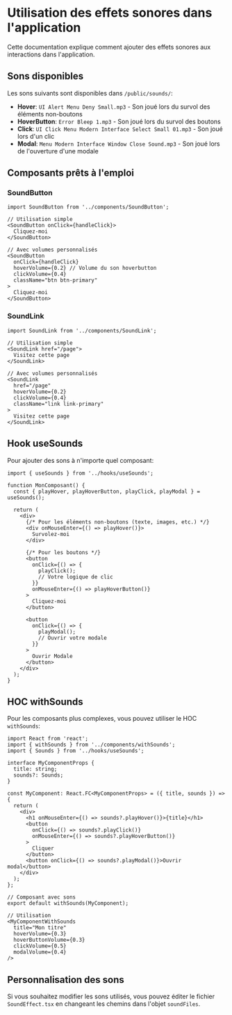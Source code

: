 # Utilisation des effets sonores dans l'application

Cette documentation explique comment ajouter des effets sonores aux interactions dans l'application.

## Sons disponibles

Les sons suivants sont disponibles dans `/public/sounds/`:

- **Hover**: `UI Alert Menu Deny Small.mp3` - Son joué lors du survol des éléments non-boutons
- **HoverButton**: `Error Bleep 1.mp3` - Son joué lors du survol des boutons
- **Click**: `UI Click Menu Modern Interface Select Small 01.mp3` - Son joué lors d'un clic
- **Modal**: `Menu Modern Interface Window Close Sound.mp3` - Son joué lors de l'ouverture d'une modale

## Composants prêts à l'emploi

### SoundButton

```tsx
import SoundButton from '../components/SoundButton';

// Utilisation simple
<SoundButton onClick={handleClick}>
  Cliquez-moi
</SoundButton>

// Avec volumes personnalisés
<SoundButton 
  onClick={handleClick} 
  hoverVolume={0.2} // Volume du son hoverbutton
  clickVolume={0.4}
  className="btn btn-primary"
>
  Cliquez-moi
</SoundButton>
```

### SoundLink

```tsx
import SoundLink from '../components/SoundLink';

// Utilisation simple
<SoundLink href="/page">
  Visitez cette page
</SoundLink>

// Avec volumes personnalisés
<SoundLink 
  href="/page" 
  hoverVolume={0.2} 
  clickVolume={0.4}
  className="link link-primary"
>
  Visitez cette page
</SoundLink>
```

## Hook useSounds

Pour ajouter des sons à n'importe quel composant:

```tsx
import { useSounds } from '../hooks/useSounds';

function MonComposant() {
  const { playHover, playHoverButton, playClick, playModal } = useSounds();
  
  return (
    <div>
      {/* Pour les éléments non-boutons (texte, images, etc.) */}
      <div onMouseEnter={() => playHover()}>
        Survolez-moi
      </div>
      
      {/* Pour les boutons */}
      <button 
        onClick={() => {
          playClick();
          // Votre logique de clic
        }}
        onMouseEnter={() => playHoverButton()}
      >
        Cliquez-moi
      </button>
      
      <button 
        onClick={() => {
          playModal();
          // Ouvrir votre modale
        }}
      >
        Ouvrir Modale
      </button>
    </div>
  );
}
```

## HOC withSounds

Pour les composants plus complexes, vous pouvez utiliser le HOC `withSounds`:

```tsx
import React from 'react';
import { withSounds } from '../components/withSounds';
import { Sounds } from '../hooks/useSounds';

interface MyComponentProps {
  title: string;
  sounds?: Sounds;
}

const MyComponent: React.FC<MyComponentProps> = ({ title, sounds }) => {
  return (
    <div>
      <h1 onMouseEnter={() => sounds?.playHover()}>{title}</h1>
      <button 
        onClick={() => sounds?.playClick()}
        onMouseEnter={() => sounds?.playHoverButton()}
      >
        Cliquer
      </button>
      <button onClick={() => sounds?.playModal()}>Ouvrir modal</button>
    </div>
  );
};

// Composant avec sons
export default withSounds(MyComponent);

// Utilisation
<MyComponentWithSounds 
  title="Mon titre" 
  hoverVolume={0.3} 
  hoverButtonVolume={0.3}
  clickVolume={0.5} 
  modalVolume={0.4} 
/>
```

## Personnalisation des sons

Si vous souhaitez modifier les sons utilisés, vous pouvez éditer le fichier `SoundEffect.tsx` en changeant les chemins dans l'objet `soundFiles`. 
